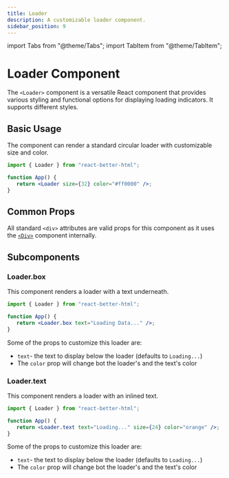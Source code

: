 ```yaml
---
title: Loader
description: A customizable loader component.
sidebar_position: 9
---
```


import Tabs from "@theme/Tabs";
import TabItem from "@theme/TabItem";

# Loader Component

The `<Loader>` component is a versatile React component that provides various styling and functional options for displaying loading indicators. It supports different styles.

## Basic Usage

The component can render a standard circular loader with customizable size and color.

```jsx
import { Loader } from "react-better-html";

function App() {
   return <Loader size={32} color="#ff0000" />;
}
```

## Common Props

All standard `<div>` attributes are valid props for this component as it uses the [`<Div>`](./div) component internally.

## Subcomponents

### Loader.box

This component renders a loader with a text underneath.

```jsx
import { Loader } from "react-better-html";

function App() {
   return <Loader.box text="Loading Data..." />;
}
```

Some of the props to customize this loader are:

-  `text`- the text to display below the loader (defaults to `Loading...`)
-  The `color` prop will change bot the loader's and the text's color

### Loader.text

This component renders a loader with an inlined text.

```jsx
import { Loader } from "react-better-html";

function App() {
   return <Loader.text text="Loading..." size={24} color="orange" />;
}
```

Some of the props to customize this loader are:

-  `text`- the text to display below the loader (defaults to `Loading...`)
-  The `color` prop will change bot the loader's and the text's color
